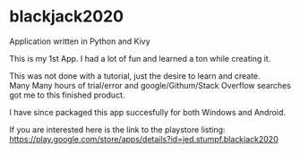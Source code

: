 # blackjack2020
Application written in Python and Kivy

This is my 1st App.  I had a lot of fun and learned a ton while creating it.

This was not done with a tutorial, just the desire to learn and create.  
Many Many hours of trial/error and google/Githum/Stack Overflow searches got me to this finished product.

I have since packaged this app succesfully for both Windows and Android.

If you are interested here is the link to the playstore listing:
    https://play.google.com/store/apps/details?id=jed.stumpf.blackjack2020
    
    

